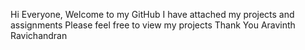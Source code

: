 Hi Everyone,
Welcome to my GitHub
I have attached my projects and assignments 
Please feel free to view my projects 
Thank You
Aravinth Ravichandran
